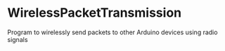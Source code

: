 # WirelessPacketTransmission
Program to wirelessly send packets to other Arduino devices using radio signals
